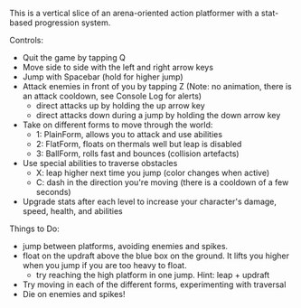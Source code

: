 This is a vertical slice of an arena-oriented action platformer with a stat-based progression system.

Controls:
 - Quit the game by tapping Q
 - Move side to side with the left and right arrow keys
 - Jump with Spacebar (hold for higher jump)
 - Attack enemies in front of you by tapping Z (Note: no animation, there is an attack cooldown, see Console Log for alerts)
	- direct attacks up by holding the up arrow key
	- direct attacks down during a jump by holding the down arrow key
 - Take on different forms to move through the world:
	- 1: PlainForm, allows you to attack and use abilities
	- 2: FlatForm, floats on thermals well but leap is disabled
	- 3: BallForm, rolls fast and bounces (collision artefacts)
 - Use special abilities to traverse obstacles
	- X: leap higher next time you jump (color changes when active)
	- C: dash in the direction you're moving (there is a cooldown of a few seconds)
 - Upgrade stats after each level to increase your character's damage, speed, health, and abilities

Things to Do:
 - jump between platforms, avoiding enemies and spikes.
 - float on the updraft above the blue box on the ground. It lifts you higher when you jump if you are too heavy to float.
	- try reaching the high platform in one jump. Hint: leap + updraft
 - Try moving in each of the different forms, experimenting with traversal
 - Die on enemies and spikes!
